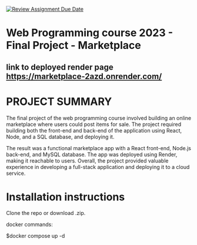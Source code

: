 [![Review Assignment Due Date](https://classroom.github.com/assets/deadline-readme-button-24ddc0f5d75046c5622901739e7c5dd533143b0c8e959d652212380cedb1ea36.svg)](https://classroom.github.com/a/qBr6G7dS)

# Web Programming course 2023 - Final Project - Marketplace

## link to deployed render page https://marketplace-2azd.onrender.com/

# PROJECT SUMMARY
The final project of the web programming course involved building an online marketplace where users could post items for sale. The project required building both the front-end and back-end of the application using React, Node, and a SQL database, and deploying it.

The result was a functional marketplace app with a React front-end, Node.js back-end, and MySQL database. The app was deployed using Render, making it reachable to users. Overall, the project provided valuable experience in developing a full-stack application and deploying it to a cloud service.


# Installation instructions

Clone the repo or download .zip.

docker commands:

$docker compose up -d
